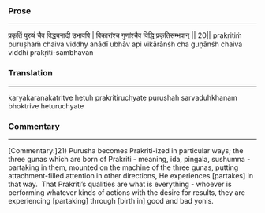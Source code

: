 ### Prose 
 --- 
प्रकृतिं पुरुषं चैव विद्ध्यनादी उभावपि |
विकारांश्च गुणांश्चैव विद्धि प्रकृतिसम्भवान् || 20||
prakṛitiṁ puruṣhaṁ chaiva viddhy anādī ubhāv api
vikārānśh cha guṇānśh chaiva viddhi prakṛiti-sambhavān

### Translation 
 --- 
karyakaranakatritve hetuh prakritiruchyate purushah sarvaduhkhanam bhoktrive heturuchyate

### Commentary 
 --- 
[Commentary:]21) Purusha becomes Prakriti-ized in particular ways; the three gunas which are born of Prakriti - meaning, ida, pingala, sushumna - partaking in them, mounted on the machine of the three gunas, putting attachment-filled attention in other directions, He experiences [partakes] in that way.  That Prakriti’s qualities are what is everything - whoever is performing whatever kinds of actions with the desire for results, they are experiencing [partaking] through [birth in] good and bad yonis.